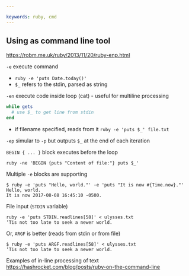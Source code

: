 ```yaml
---

keywords: ruby, cmd
---
```

## Using as command line tool
<https://robm.me.uk/ruby/2013/11/20/ruby-enp.html>

`-e` execute command
* `ruby -e 'puts Date.today()'`
* `$_` refers to the stdin, parsed as string

`-en` execute code inside loop (cat) - useful for multiline processing
```ruby
while gets
  # use $_ to get line from stdin
end  
```
* if filename specified, reads from it
`ruby -e 'puts $_' file.txt`

`-ep` simular to `-p` but outputs `$_` at the end of each iteration

`BEGIN { ... }` block executes before the loop

`ruby -ne 'BEGIN {puts "Content of file:"} puts $_'`

Multiple `-e` blocks are supporting
```
$ ruby -e 'puts "Hello, world."' -e 'puts "It is now #{Time.now}."'
Hello, world.
It is now 2017-08-08 16:45:10 -0500.
```

File input (`STDIN` variable)
```
ruby -e 'puts STDIN.readlines[58]' < ulysses.txt
‘Tis not too late to seek a newer world.
```
Or, `ARGF` is better (reads from stdin or from file)
```
$ ruby -e 'puts ARGF.readlines[58]' < ulysses.txt
‘Tis not too late to seek a newer world.
```

Examples of in-line processing of text
<https://hashrocket.com/blog/posts/ruby-on-the-command-line>
